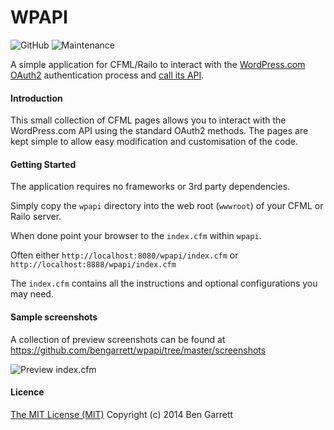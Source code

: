 # WPAPI

![GitHub](https://img.shields.io/github/license/bengarrett/wpapi?style=flat-square)
![Maintenance](https://img.shields.io/maintenance/no/2014?style=flat-square)

A simple application for CFML/Railo to interact with the [WordPress.com OAuth2](http://developer.wordpress.com/docs/oauth2/) authentication process and [call its API](http://developer.wordpress.com/docs/api/).

#### Introduction

This small collection of CFML pages allows you to interact with the WordPress.com API using the standard OAuth2 methods. The pages are kept simple to allow easy modification and customisation of the code.

#### Getting Started

The application requires no frameworks or 3rd party dependencies.

Simply copy the `wpapi` directory into the web root (`wwwroot`) of your CFML or Railo server. 

When done point your browser to the `index.cfm` within `wpapi`.

Often either `http://localhost:8080/wpapi/index.cfm` or `http://localhost:8888/wpapi/index.cfm`

The `index.cfm` contains all the instructions and optional configurations you may need.

#### Sample screenshots

A collection of preview screenshots can be found at https://github.com/bengarrett/wpapi/tree/master/screenshots

![Preview index.cfm](https://raw.githubusercontent.com/bengarrett/wpapi/master/screenshots/index.cfm.png)

#### Licence
[The MIT License (MIT)](http://opensource.org/licenses/MIT)
Copyright (c) 2014 Ben Garrett
